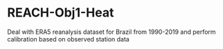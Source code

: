 # REACH-Obj1-Heat
Deal with ERA5 reanalysis dataset for Brazil from 1990-2019 and perform calibration based on observed station data
